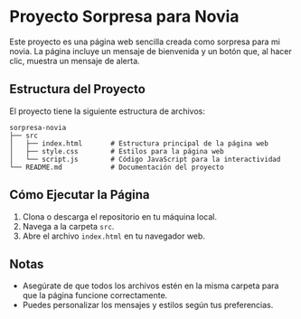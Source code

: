 # Proyecto Sorpresa para Novia

Este proyecto es una página web sencilla creada como sorpresa para mi novia. La página incluye un mensaje de bienvenida y un botón que, al hacer clic, muestra un mensaje de alerta.

## Estructura del Proyecto

El proyecto tiene la siguiente estructura de archivos:

```
sorpresa-novia
├── src
│   ├── index.html       # Estructura principal de la página web
│   ├── style.css        # Estilos para la página web
│   └── script.js        # Código JavaScript para la interactividad
└── README.md            # Documentación del proyecto
```

## Cómo Ejecutar la Página

1. Clona o descarga el repositorio en tu máquina local.
2. Navega a la carpeta `src`.
3. Abre el archivo `index.html` en tu navegador web.

## Notas

- Asegúrate de que todos los archivos estén en la misma carpeta para que la página funcione correctamente.
- Puedes personalizar los mensajes y estilos según tus preferencias.